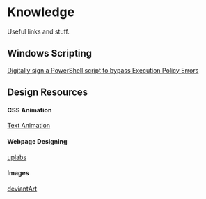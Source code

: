 # Knowledge

Useful links and stuff.

## Windows Scripting
[Digitally sign a PowerShell script to bypass Execution Policy Errors](https://www.darkoperator.com/blog/2013/3/5/powershell-basics-execution-policy-part-1.html)  
  
## Design Resources  

#### CSS Animation  
[Text Animation](https://codemyui.com/tag/text-animation)
  
#### Webpage Designing  
[uplabs](https://www.uplabs.com/)


#### Images
[deviantArt](https://www.deviantart.com/)

